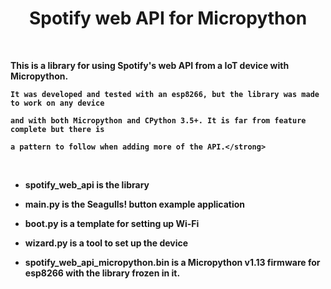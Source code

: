 <div>

  <h1 align="center">Spotify web API for Micropython</h1>

  <br />


  <strong>This is a library for using Spotify's web API from a IoT device with Micropython.

    It was developed and tested with an esp8266, but the library was made to work on any device

    and with both Micropython and CPython 3.5+. It is far from feature complete but there is 

    a pattern to follow when adding more of the API.</strong>


  <br />


  * spotify_web_api is the library

  * main.py is the Seagulls! button example application

  * boot.py is a template for setting up Wi-Fi

  * wizard.py is a tool to set up the device

  * spotify_web_api_micropython.bin is a Micropython v1.13 firmware for esp8266 with the library frozen in it.

</div>
